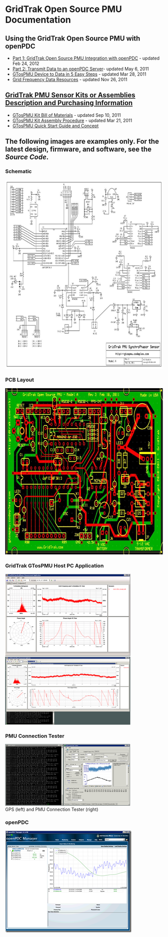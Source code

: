 # GridTrak Open Source PMU Documentation
## Using the GridTrak Open Source PMU with openPDC
* <a href="http://gridtrak.codeplex.com/wikipage?title=%20GridTrak%20Open%20Source%20PMU%20Integration%20with%20openPDC">Part 1:  GridTrak Open Source PMU Integration with openPDC</a> - updated Feb 24, 2012
* <a href="http://gridtrak.codeplex.com/wikipage?title=Transmit%20Data%20to%20an%20openPDC%20Server">Part 2:  Transmit Data to an openPDC Server</a>- updated May 6, 2011
* <a href="http://gridtrak.codeplex.com/wikipage?title=GTosPMU%20to%20openPDC%20Data%20in%205%20Easy%20Steps">GTosPMU Device to Data in 5 Easy Steps</a> - updated Mar 28, 2011
* <a href="http://wiki.gridtrak.com/wiki/index.php/Grid_Frequency_and_Phase_Resources">Grid Frequency Data Resources</a> - updated Nov 26, 2011

## <a href="http://gridtrak.codeplex.com/wikipage?title=GridTrak%20Open%20Source%20PMU%20%28GTosPMU%29&amp;referringTitle=Home">GridTrak PMU Sensor Kits or Assemblies Description and Purchasing Information</a>
* <a href="http://gridtrak.codeplex.com/wikipage?title=GTosPMU%20Sensor%20Kit%20-%20Bill%20of%20Materials">GTosPMU Kit Bill of Materials</a> - updated Sep 10, 2011
* <a href="http://gridtrak.codeplex.com/wikipage?title=GTosPMU%20Kit%20-%20Assembly%20Procedure">GTosPMU Kit Assembly Procedure</a> - updated Mar 21, 2011
* <a href="http://www.codeplex.com/download?ProjectName=gridtrak&amp;DownloadId=207003">GTosPMU Quick Start Guide and Concept</a>

## The following images are examples only.  For the latest design, firmware, and software, see the *Source Code*.
### Schematic
<img title="GTosPMU_A_Schematic_web.jpg" src="https://github.com/ajstadlin/GridTrak/blob/master/Documentation/Wiki.github/GridTrak_Open_Source_PMU_Documentation.files/GTosPMU_A_Schematic_web.jpg" alt="GTosPMU_A_Schematic_web" width="800" height="604" />

### PCB Layout
<img title="GTosPMU_A_PCB_web.jpg" src="https://github.com/ajstadlin/GridTrak/blob/master/Documentation/Wiki.github/GridTrak_Open_Source_PMU_Documentation.files/GTosPMU_A_PCB_web.jpg" alt="GTosPMU_A_PCB_web" width="800" height="531" />

### GridTrak GTosPMU Host PC Application
<img title="GTosPMU_App_Display_2.png" src="https://github.com/ajstadlin/GridTrak/blob/master/Documentation/Wiki.github/GridTrak_Open_Source_PMU_Documentation.files/GTosPMU_App_Display_1.png" alt="GTosPMU_App_Display_1" width="400" /> &nbsp; <img title="GTosPMU_App_and_GPS" src="https://github.com/ajstadlin/GridTrak/blob/master/Documentation/Wiki.github/GridTrak_Open_Source_PMU_Documentation.files/GT_20110408_0102_UTC.png" alt="GTosPMU_App_and_GPS" width="400" />

### PMU Connection Tester
<img title="PMU_Conn_Tester_and_GPS" src="https://github.com/ajstadlin/GridTrak/blob/master/Documentation/Wiki.github/GridTrak_Open_Source_PMU_Documentation.files/GT_PMUConnTest_GPS.png" alt="PMU_Conn_Tester_and_GPS" width="400" /><br />GPS (left) and PMU Connection Tester (right)

### openPDC
<img title="GTosPMU_and_openPDC" src="https://github.com/ajstadlin/GridTrak/blob/master/Documentation/Wiki.github/GridTrak_Open_Source_PMU_Documentation.files/openPDC_Manager_16_thumb.png" alt="GTosPMU_and_openPDC" />